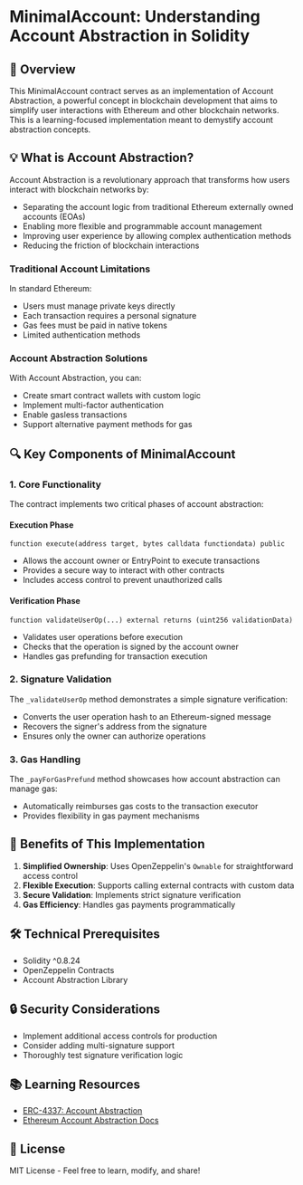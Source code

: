 # MinimalAccount: Understanding Account Abstraction in Solidity

## 🌟 Overview

This MinimalAccount contract serves as an implementation of Account Abstraction, a powerful concept in blockchain development that aims to simplify user interactions with Ethereum and other blockchain networks. This is a learning-focused implementation meant to demystify account abstraction concepts.

## 💡 What is Account Abstraction?

Account Abstraction is a revolutionary approach that transforms how users interact with blockchain networks by:
- Separating the account logic from traditional Ethereum externally owned accounts (EOAs)
- Enabling more flexible and programmable account management
- Improving user experience by allowing complex authentication methods
- Reducing the friction of blockchain interactions

### Traditional Account Limitations
In standard Ethereum:
- Users must manage private keys directly
- Each transaction requires a personal signature
- Gas fees must be paid in native tokens
- Limited authentication methods

### Account Abstraction Solutions
With Account Abstraction, you can:
- Create smart contract wallets with custom logic
- Implement multi-factor authentication
- Enable gasless transactions
- Support alternative payment methods for gas

## 🔍 Key Components of MinimalAccount

### 1. Core Functionality
The contract implements two critical phases of account abstraction:

#### Execution Phase
```solidity
function execute(address target, bytes calldata functiondata) public
```
- Allows the account owner or EntryPoint to execute transactions
- Provides a secure way to interact with other contracts
- Includes access control to prevent unauthorized calls

#### Verification Phase
```solidity
function validateUserOp(...) external returns (uint256 validationData)
```
- Validates user operations before execution
- Checks that the operation is signed by the account owner
- Handles gas prefunding for transaction execution

### 2. Signature Validation
The `_validateUserOp` method demonstrates a simple signature verification:
- Converts the user operation hash to an Ethereum-signed message
- Recovers the signer's address from the signature
- Ensures only the owner can authorize operations

### 3. Gas Handling
The `_payForGasPrefund` method showcases how account abstraction can manage gas:
- Automatically reimburses gas costs to the transaction executor
- Provides flexibility in gas payment mechanisms

## 🚀 Benefits of This Implementation

1. **Simplified Ownership**: Uses OpenZeppelin's `Ownable` for straightforward access control
2. **Flexible Execution**: Supports calling external contracts with custom data
3. **Secure Validation**: Implements strict signature verification
4. **Gas Efficiency**: Handles gas payments programmatically

## 🛠 Technical Prerequisites

- Solidity ^0.8.24
- OpenZeppelin Contracts
- Account Abstraction Library

## 🔒 Security Considerations

- Implement additional access controls for production
- Consider adding multi-signature support
- Thoroughly test signature verification logic

## 📚 Learning Resources

- [ERC-4337: Account Abstraction](https://eips.ethereum.org/EIPS/eip-4337)
- [Ethereum Account Abstraction Docs](https://docs.ethhub.io/ethereum-roadmap/ethereum-2.0/account-abstraction/)

## 📜 License

MIT License - Feel free to learn, modify, and share!
